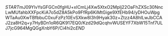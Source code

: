 $START$mJ09YlvYsGFGCn0fgHU+xICmLj4Xw5XtxO2Mplj22OaFhZXSc30NncLwMUfahbXXFpcKiA7o5dZ8A5kPo9FfRp6KiMtGige9XfEHb94/yDHOuWpgWTaAu0XwTBfbbuC0xuFzPz10EvSXkw8l3h9Hyak30z+Ztzz4A8hlLwJbCCAJ2za8H2q+y7HyBDn1oR6QK917EQ0/Kzd29dQcqhvWUSEYF7XbW15Tnf7ULJ7jcG964MgQGgXnbY6P/Ci4hi2c$END$